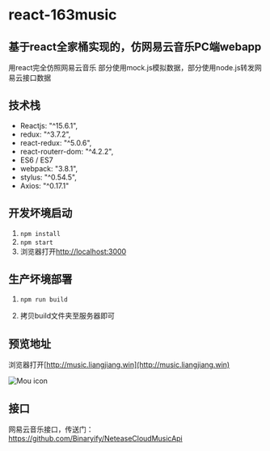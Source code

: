 # react-163music

## 基于react全家桶实现的，仿网易云音乐PC端webapp
用react完全仿照网易云音乐
部分使用mock.js模拟数据，部分使用node.js转发网易云接口数据

## 技术栈
- Reactjs: "^15.6.1",
- redux: "^3.7.2",
- react-redux: "^5.0.6",
- react-routerr-dom: "^4.2.2",
- ES6 / ES7
- webpack: "3.8.1",
- stylus: "^0.54.5",
- Axios: "^0.17.1"

## 开发坏境启动

1. `npm install`
2. `npm start`
3. 浏览器打开[http://localhost:3000](http://localhost:3000)

## 生产坏境部署

1. `npm run build`

2. 拷贝build文件夹至服务器即可

##  预览地址

浏览器打开[http://music.liangjiang.win](http://music.liangjiang.win)

![Mou icon](./preview.png)

##  接口

网易云音乐接口，传送门：https://github.com/Binaryify/NeteaseCloudMusicApi
